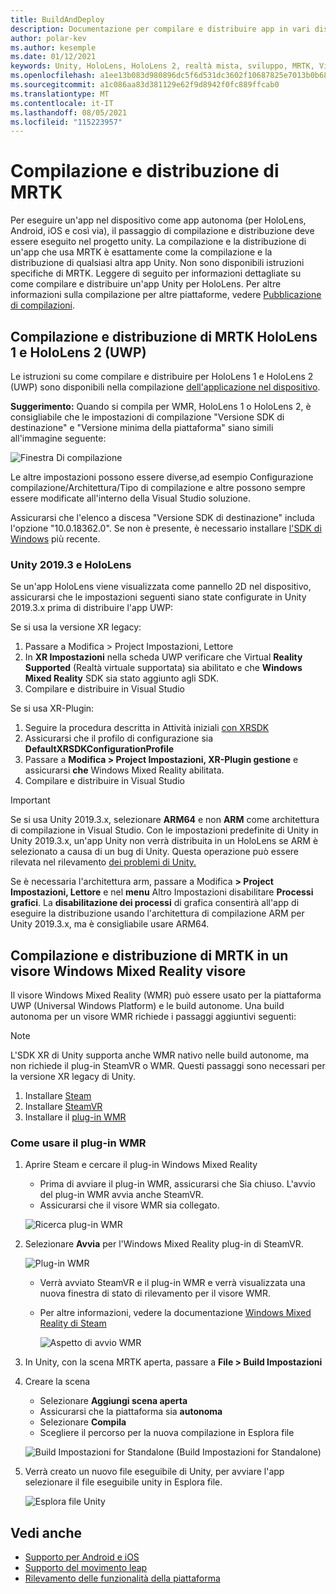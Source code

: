 ```yaml
---
title: BuildAndDeploy
description: Documentazione per compilare e distribuire app in vari dispositivi.
author: polar-kev
ms.author: kesemple
ms.date: 01/12/2021
keywords: Unity, HoloLens, HoloLens 2, realtà mista, sviluppo, MRTK, Visual Studio, Android, IOS
ms.openlocfilehash: a1ee13b083d980896dc5f6d531dc3602f10687825e7013b0b68051eab37b5734
ms.sourcegitcommit: a1c086aa83d381129e62f9d8942f0fc889ffcab0
ms.translationtype: MT
ms.contentlocale: it-IT
ms.lasthandoff: 08/05/2021
ms.locfileid: "115223957"
---
```

# <a name="building-and-deploying-mrtk"></a>Compilazione e distribuzione di MRTK

Per eseguire un'app nel dispositivo come app autonoma (per HoloLens, Android, iOS e così via), il passaggio di compilazione e distribuzione deve essere eseguito nel progetto unity. La compilazione e la distribuzione di un'app che usa MRTK è esattamente come la compilazione e la distribuzione di qualsiasi altra app Unity. Non sono disponibili istruzioni specifiche di MRTK. Leggere di seguito per informazioni dettagliate su come compilare e distribuire un'app Unity per HoloLens.  Per altre informazioni sulla compilazione per altre piattaforme, vedere [Pubblicazione di compilazioni](https://docs.unity3d.com/Manual/PublishingBuilds.html).

## <a name="building-and-deploying-mrtk-to-hololens-1-and-hololens-2-uwp"></a>Compilazione e distribuzione di MRTK HoloLens 1 e HoloLens 2 (UWP)

Le istruzioni su come compilare e distribuire per HoloLens 1 e HoloLens 2 (UWP) sono disponibili nella compilazione [dell'applicazione nel dispositivo](https://docs.microsoft.com/windows/mixed-reality/mrlearning-base-ch1#build-your-application-to-your-device).

**Suggerimento:** Quando si compila per WMR, HoloLens 1 o HoloLens 2, è consigliabile che le impostazioni di compilazione "Versione SDK di destinazione" e "Versione minima della piattaforma" siano simili all'immagine seguente:

![Finestra Di compilazione](../features/images/getting-started/BuildWindow.png)

Le altre impostazioni possono essere diverse,ad esempio Configurazione compilazione/Architettura/Tipo di compilazione e altre possono sempre essere modificate all'interno della Visual Studio soluzione.

Assicurarsi che l'elenco a discesa "Versione SDK di destinazione" includa l'opzione "10.0.18362.0". Se non è presente, è necessario installare [l'SDK di Windows](https://developer.microsoft.com/windows/downloads/windows-10-sdk) più recente.

### <a name="unity-20193-and-hololens"></a>Unity 2019.3 e HoloLens

Se un'app HoloLens viene visualizzata come pannello 2D nel dispositivo, assicurarsi che le impostazioni seguenti siano state configurate in Unity 2019.3.x prima di distribuire l'app UWP:

Se si usa la versione XR legacy:

1. Passare a Modifica > Project Impostazioni, Lettore
1. In **XR Impostazioni** nella scheda UWP verificare che Virtual **Reality Supported** (Realtà virtuale supportata) sia abilitato e che **Windows Mixed Reality** SDK sia stato aggiunto agli SDK.
1. Compilare e distribuire in Visual Studio

Se si usa XR-Plugin:

1. Seguire la procedura descritta in Attività iniziali [con XRSDK](../configuration/getting-started-with-mrtk-and-xrsdk.md)
1. Assicurarsi che il profilo di configurazione sia **DefaultXRSDKConfigurationProfile**
1. Passare a **Modifica > Project Impostazioni, XR-Plugin gestione** e assicurarsi **che** Windows Mixed Reality abilitata.
1. Compilare e distribuire in Visual Studio

>[!IMPORTANT]
> Se si usa Unity 2019.3.x, selezionare **ARM64** e non **ARM** come architettura di compilazione in Visual Studio. Con le impostazioni predefinite di Unity in Unity 2019.3.x, un'app Unity non verrà distribuita in un HoloLens se ARM è selezionato a causa di un bug di Unity. Questa operazione può essere rilevata nel rilevamento [dei problemi di Unity.](https://issuetracker.unity3d.com/issues/enabling-graphics-jobs-in-2019-dot-3-x-results-in-a-crash-or-nothing-rendering-on-hololens-2)
>
> Se è necessaria l'architettura arm, passare a Modifica **> Project Impostazioni, Lettore** e nel **menu** Altro Impostazioni disabilitare **Processi grafici**. La **disabilitazione dei processi** di grafica consentirà all'app di eseguire la distribuzione usando l'architettura di compilazione ARM per Unity 2019.3.x, ma è consigliabile usare ARM64.

## <a name="building-and-deploying-mrtk-to-a-windows-mixed-reality-headset"></a>Compilazione e distribuzione di MRTK in un visore Windows Mixed Reality visore

Il visore Windows Mixed Reality (WMR) può essere usato per la piattaforma UWP (Universal Windows Platform) e le build autonome.  Una build autonoma per un visore WMR richiede i passaggi aggiuntivi seguenti:

> [!NOTE]
> L'SDK XR di Unity supporta anche WMR nativo nelle build autonome, ma non richiede il plug-in SteamVR o WMR. Questi passaggi sono necessari per la versione XR legacy di Unity.

1. Installare [Steam](https://store.steampowered.com/about/)
1. Installare [SteamVR](https://store.steampowered.com/app/250820/SteamVR/)
1. Installare il [plug-in WMR](https://store.steampowered.com/app/719950/Windows_Mixed_Reality_for_SteamVR/)

### <a name="how-to-use-wmr-plugin"></a>Come usare il plug-in WMR

1. Aprire Steam e cercare il plug-in Windows Mixed Reality
    - Prima di avviare il plug-in WMR, assicurarsi che Sia chiuso. L'avvio del plug-in WMR avvia anche SteamVR.
    - Assicurarsi che il visore WMR sia collegato.

    ![Ricerca plug-in WMR](../features/images/build-deploy/WMR/SteamSearchWMRPlugin.png)

1. Selezionare **Avvia** per l'Windows Mixed Reality plug-in di SteamVR.

    ![Plug-in WMR](../features/images/build-deploy/WMR/WMRPlugin.png)

    - Verrà avviato SteamVR e il plug-in WMR e verrà visualizzata una nuova finestra di stato di rilevamento per il visore WMR.
    - Per altre informazioni, vedere la documentazione [Windows Mixed Reality di Steam](https://support.microsoft.com/help/4053622/windows-10-play-steamvr-games-in-windows-mixed-reality)

        ![Aspetto di avvio WMR](../features/images/build-deploy/WMR/WMRPluginActive.png)

1. In Unity, con la scena MRTK aperta, passare a **File > Build Impostazioni**

1. Creare la scena
    - Selezionare **Aggiungi scena aperta**
    - Assicurarsi che la piattaforma sia **autonoma**
    - Selezionare **Compila**
    - Scegliere il percorso per la nuova compilazione in Esplora file

    ![Build Impostazioni for Standalone (Build Impostazioni for Standalone)](../features/images/build-deploy/WMR/BuildSettingsStandaloneUnity.png)

1. Verrà creato un nuovo file eseguibile di Unity, per avviare l'app selezionare il file eseguibile unity in Esplora file.

    ![Esplora file Unity](../features/images/build-deploy/WMR/FileExplorerUnityExe.png)

## <a name="see-also"></a>Vedi anche

- [Supporto per Android e iOS](../features/cross-platform/using-ar-foundation.md)
- [Supporto del movimento leap](../features/cross-platform/leap-motion-mrtk.md)
- [Rilevamento delle funzionalità della piattaforma](../features/cross-platform/detecting-platform-capabilities.md)
